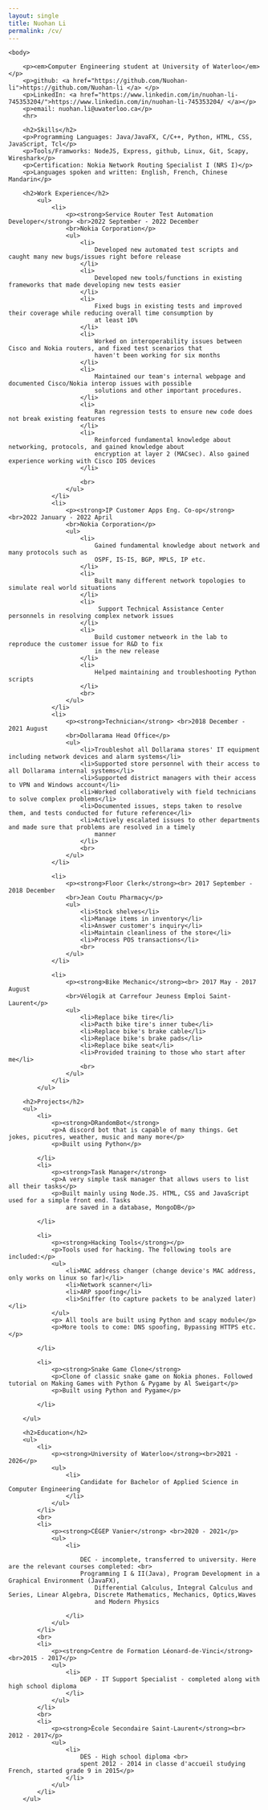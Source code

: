 ```yaml
---
layout: single
title: Nuohan Li
permalink: /cv/	
---
```

<html>
    <head>
        <meta charset="utf-8">
        <title>Nuohan Li</title>
        <link rel="stylesheet" href="../styling/style_personal_site.css">
        <link rel="icon" href="../pictures/favicon/favicon.ico">
    </head>

    <body>
        
        <p><em>Computer Engineering student at University of Waterloo</em></p>
        <p>github: <a href="https://github.com/Nuohan-li">https://github.com/Nuohan-li </a> </p>
        <p>LinkedIn: <a href="https://www.linkedin.com/in/nuohan-li-745353204/">https://www.linkedin.com/in/nuohan-li-745353204/ </a></p>
        <p>email: nuohan.li@uwaterloo.ca</p>
        <hr>

        <h2>Skills</h2>
        <p>Programming Languages: Java/JavaFX, C/C++, Python, HTML, CSS, JavaScript, Tcl</p>
        <p>Tools/Framworks: NodeJS, Express, github, Linux, Git, Scapy, Wireshark</p>
        <p>Certification: Nokia Network Routing Specialist I (NRS I)</p>
        <p>Languages spoken and written: English, French, Chinese Mandarin</p>

        <h2>Work Experience</h2>
            <ul>
                <li>
                    <p><strong>Service Router Test Automation Developer</strong> <br>2022 September - 2022 December
                    <br>Nokia Corporation</p>
                    <ul>
                        <li>
                            Developed new automated test scripts and caught many new bugs/issues right before release 
                        </li>
                        <li>
                            Developed new tools/functions in existing frameworks that made developing new tests easier
                        </li>
                        <li>
                            Fixed bugs in existing tests and improved their coverage while reducing overall time consumption by 
                            at least 10%
                        </li>
                        <li> 
                            Worked on interoperability issues between Cisco and Nokia routers, and fixed test scenarios that
                            haven't been working for six months
                        </li>
                        <li> 
                            Maintained our team's internal webpage and documented Cisco/Nokia interop issues with possible
                            solutions and other important procedures. 
                        </li>
                        <li> 
                            Ran regression tests to ensure new code does not break existing features 
                        </li>
                        <li> 
                            Reinforced fundamental knowledge about networking, protocols, and gained knowledge about
                            encryption at layer 2 (MACsec). Also gained experience working with Cisco IOS devices 
                        </li>
                        
                        <br>
                    </ul>
                </li>
                <li>
                    <p><strong>IP Customer Apps Eng. Co-op</strong> <br>2022 January - 2022 April
                    <br>Nokia Corporation</p>
                    <ul>
                        <li>
                            Gained fundamental knowledge about network and many protocols such as
                            OSPF, IS-IS, BGP, MPLS, IP etc. 
                        </li>
                        <li>
                            Built many different network topologies to simulate real world situations
                        </li>
                        <li>
                             Support Technical Assistance Center personnels in resolving complex network issues
                        </li>
                        <li> 
                            Build customer netweork in the lab to reproduce the customer issue for R&D to fix 
                            in the new release
                        </li>
                        <li> 
                            Helped maintaining and troubleshooting Python scripts 
                        </li>
                        <br>
                    </ul>
                </li>
                <li>
                    <p><strong>Technician</strong> <br>2018 December - 2021 August
                    <br>Dollarama Head Office</p>
                    <ul>
                        <li>Troubleshot all Dollarama stores' IT equipment including network devices and alarm systems</li>
                        <li>Supported store personnel with their access to all Dollarama internal systems</li>
                        <li>Supported district managers with their access to VPN and Windows account</li>
                        <li>Worked collaboratively with field technicians to solve complex problems</li>
                        <li>Documented issues, steps taken to resolve them, and tests conducted for future reference</li>
                        <li>Actively escalated issues to other departments and made sure that problems are resolved in a timely
                            manner
                        </li>
                        <br>
                    </ul>
                </li>

                <li>
                    <p><strong>Floor Clerk</strong><br> 2017 September - 2018 December
                    <br>Jean Coutu Pharmacy</p>
                    <ul>
                        <li>Stock shelves</li>
                        <li>Manage items in inventory</li>
                        <li>Answer customer's inquiry</li>
                        <li>Maintain cleanliness of the store</li>
                        <li>Process POS transactions</li>
                        <br>
                    </ul>
                </li>

                <li>
                    <p><strong>Bike Mechanic</strong><br> 2017 May - 2017 August
                    <br>Vélogik at Carrefour Jeuness Emploi Saint-Laurent</p>
                    <ul>
                        <li>Replace bike tire</li>
                        <li>Pacth bike tire's inner tube</li>
                        <li>Replace bike's brake cable</li>
                        <li>Replace bike's brake pads</li>
                        <li>Replace bike seat</li>
                        <li>Provided training to those who start after me</li>
                        <br>
                    </ul>
                </li>
            </ul>
        
        <h2>Projects</h2>
        <ul>
            <li>
                <p><strong>DRandomBot</strong> 
                <p>A discord bot that is capable of many things. Get jokes, picutres, weather, music and many more</p>
                <p>Built using Python</p>

            </li>
            <li>
                <p><strong>Task Manager</strong> 
                <p>A very simple task manager that allows users to list all their tasks</p>
                <p>Built mainly using Node.JS. HTML, CSS and JavaScript used for a simple front end. Tasks
                    are saved in a database, MongoDB</p>
                
            </li>

            <li>
                <p><strong>Hacking Tools</strong></p>
                <p>Tools used for hacking. The following tools are included:</p>
                <ul>
                    <li>MAC address changer (change device's MAC address, only works on linux so far)</li>
                    <li>Network scanner</li>
                    <li>ARP spoofing</li>
                    <li>Sniffer (to capture packets to be analyzed later)</li>
                </ul>
                <p> All tools are built using Python and scapy module</p>
                <p>More tools to come: DNS spoofing, Bypassing HTTPS etc.</p>

            </li>

            <li>
                <p><strong>Snake Game Clone</strong> 
                <p>Clone of classic snake game on Nokia phones. Followed tutorial on Making Games with Python & Pygame by Al Sweigart</p>
                <p>Built using Python and Pygame</p>

            </li>

        </ul>
        
        <h2>Education</h2>
        <ul>
            <li>
                <p><strong>University of Waterloo</strong><br>2021 - 2026</p>
                <ul>
                    <li>
                        Candidate for Bachelor of Applied Science in Computer Engineering
                    </li>
                </ul>
            </li>
            <br>
            <li>
                <p><strong>CÉGEP Vanier</strong> <br>2020 - 2021</p>
                <ul>
                    <li>
                        
                        DEC - incomplete, transferred to university. Here are the relevant courses completed: <br>
                        Programming I & II(Java), Program Development in a Graphical Environment (JavaFX),
                            Differential Calculus, Integral Calculus and Series, Linear Algebra, Discrete Mathematics, Mechanics, Optics,Waves
                            and Modern Physics
                        
                    </li>
                </ul>
            </li>
            <br>
            <li>
                <p><strong>Centre de Formation Léonard-de-Vinci</strong><br>2015 - 2017</p>
                <ul>
                    <li>
                        DEP - IT Support Specialist - completed along with high school diploma
                    </li>
                </ul>
            </li>
            <br>
            <li>
                <p><strong>École Secondaire Saint-Laurent</strong><br> 2012 - 2017</p>
                <ul>
                    <li>
                        DES - High school diploma <br>
                        spent 2012 - 2014 in classe d'accueil studying French, started grade 9 in 2015</p>
                    </li>
                </ul>
            </li>
        </ul>
